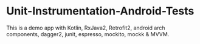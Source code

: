 # Unit-Instrumentation-Android-Tests
This is a demo app with Kotlin, RxJava2, Retrofit2, android arch components, dagger2, junit, espresso, mockito, mockk & MVVM.
